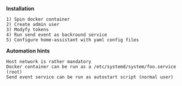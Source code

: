 **Installation**
````
1) Spin docker container
2) Create admin user
3) Modyfy tokens
4) Run send event as backround service
5) Configure home-assistant with yaml config files
````
**Automation hints**
````
Host network is rather mandatory
Docker container can be run as a /etc/systemd/system/foo.service (root)
Send event service can be run as autostart script (normal user)
````